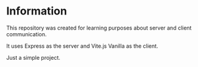 # Information

This repository was created for learning purposes about server and client communication.

It uses Express as the server and Vite.js Vanilla as the client.

Just a simple project.
